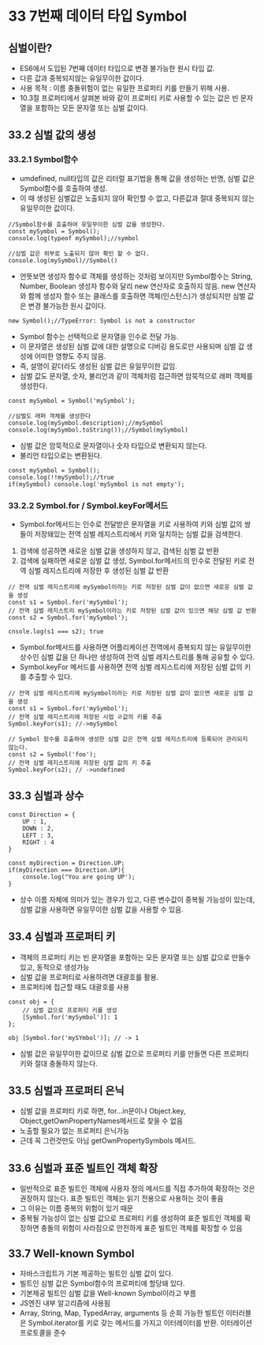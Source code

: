 # 33 7번째 데이터 타입 Symbol
## 심벌이란?
- ES6에서 도입된 7번째 데이터 타입으로 변경 불가능한 원시 타입 값.
- 다른 값과 중복되지않는 유일무이한 값이다.
- 사용 목적 : 이름 충돌위험이 없는 유일한 프로퍼티 키를 만들기 위해 사용.
- 10.3절 프로퍼티에서 살펴본 바와 같이 프로퍼티 키로 사용할 수 있는 값은 빈 문자열을 포함하는 모든 문자열 또는 심벌 값이다.


## 33.2 심벌 값의 생성
### 33.2.1 Symbol함수
- umdefined, null타입의 값은 리터럴 표기법을 통해 값을 생성하는 반명, 심벌 값은 Symbol함수를 호출하여 생성.
- 이 때 생성된 심벌값은 노출되지 않아 확인할 수 없고, 다른값과 절대 중복되지 않는 유일무이한 값이다.

```
//Symbol함수를 호출하여 유일무이한 심벌 값을 생성한다.
const mySymbol = Symbol();
console.log(typeof mySymbol);//symbol

//심벌 값은 외부로 노출되지 않아 확인 할 수 없다.
console.log(mySymbol)//Symbol()
```

- 언뜻보면 생성자 함수로 객체를 생성하는 것처럼 보이지만 Symbol함수는 String, Number, Boolean 생성자 함수와 달리 new 연산자로 호출하지 않음. new 연산자와 함께 생성자 함수 또는 클래스를 호출하면 객체(인스턴스)가 생성되지만 심벌 값은 변경 불가능한 원시 값이다.
```
new Symbol();//TypeError: Symbol is not a constructor
```

- Symbol 함수는 선택적으로 문자열을 인수로 전달 가능.
- 이 문자열은 생성된 심벌 값에 대한 설명으로 디버깅 용도로만 사용되며 심벌 값 생성에 어떠한 영향도 주지 않음.
- 즉, 설명이 같더라도 생성된 심벌 값은 유일무이한 값임.
- 심벌 값도 문자열, 숫자, 불리언과 같이 객체처럼 접근하면 암묵적으로 래퍼 객체를 생성한다.
```
const mySymbol = Symbol('mySymbol');

//심벌도 래퍼 객체를 생성한다
console.log(mySymbol.description);//mySymbol
console.log(mySymbol.toString());//Symbol(mySymbol)
```

- 심벌 값은 암묵적으로 문자열이나 숫자 타입으로 변환되지 않는다.
- 불리언 타입으로는 변환된다.
```
const mySymbol = Symbol();
console.log(!!mySymbol);//true
if(mySymbol) console.log('mySymbol is not empty');
```

### 33.2.2 Symbol.for / Symbol.keyFor메서드
- Symbol.for메서드는 인수로 전달받은 문자열을 키로 사용하여 키와 심벌 값의 쌍들이 저장돼있는 전역 심벌 레지스트리에서 키와 일치하는 심벌 값을 검색한다.
1. 검색에 성공하면 새로운 심벌 값을 생성하지 않고, 검색된 심벌 값 반환
2. 검색에 실패하면 새로운 심벌 값 생성, Symbol.for메서드의 인수로 전달된 키로 전역 심벌 레지스트리에 저장한 후 생성된 심벌 값 반환

```
// 전역 심벌 레지스트리에 mySymbol이라는 키로 저장된 심벌 값이 없으면 새로운 심벌 값을 생성
const s1 = Symbol.for('mySymbol');
// 전역 심벌 레지스트리 mySymbol이라는 키로 저장된 심벌 값이 있으면 해당 심벌 값 반환
const s2 = Symbol.for('mySymbol');

cnsole.log(s1 === s2); true
```

- Symbol.for메서드를 사용하면 어플리케이션 전역에서 중복되지 않는 유일무이한 상수인 심벌 값을 단 하나만 생성하여 전역 심벌 레지스트리를 통해 공유할 수 있다.
- Symbol.keyFor 메서드를 사용하면 전역 심벌 레지스트리에 저장된 심벌 값의 키를 추출할 수 있다.
```
// 전역 심벌 레지스트리에 mySymbol이라는 키로 저장된 심벌 값이 없으면 새로운 심벌 값을 생성
const s1 = Symbol.for('mySymbol');
// 전역 심벌 레지스트리에 저장된 시멉 ㄹ값의 키를 추출
Symbol.keyFor(s1); //->mySymbol

// Symbol 함수를 호출하여 생성한 심벌 값은 전역 심벌 레지스트리에 등록되어 관리되지 않는다.
const s2 = Symbol('foo');
// 전역 심벌 레지스트리에 저장된 심벌 값의 키 추출
Symbol.keyFor(s2); // ->undefined
```

## 33.3 심벌과 상수
```
const Direction = {
    UP : 1,
    DOWN : 2,
    LEFT : 3,
    RIGHT : 4
}

const myDirection = Direction.UP;
if(myDirection === Direction.UP){
    console.log("You are going UP');
}
```
- 상수 이름 자체에 의미가 있는 경우가 있고, 다른 변수값이 중복될 가능성이 있는데, 심벌 값을 사용하면 유일무이한 심벌 값을 사용할 수 있음.

## 33.4 심벌과 프로퍼티 키
- 객체의 프로퍼티 키는 빈 문자열을 포함하는 모든 문자열 또는 심벌 값으로 만들수 있고, 동적으로 생성가능
- 심벌 값을 프로퍼티로 사용하려면 대괄호를 활용.
- 프로퍼티에 접근할 때도 대괄호를 사용
```
const obj = {
    // 심벌 값으로 프로퍼티 키를 생성
    [Symbol.for('mySymbol')]: 1
};

obj [Symbol.for('mySYmbol')]; // -> 1
```
- 심벌 값은 유일무이한 값이므로 심벌 값으로 프로퍼티 키를 만들면 다른 프로퍼티 키와 절대 충돌하지 않는다.

## 33.5 심벌과 프로퍼티 은닉
- 심벌 값을 프로퍼티 키로 하면, for...in문이나 Object.key, Object,getOwnPropertyNames메서드로 찾을 수 없음
- 노출할 필요가 없는 프로퍼티 은닉가능
- 근데 꼭 그런것만도 아님 getOwnPropertySymbols 메서드.

## 33.6 심벌과 표준 빌트인 객체 확장
- 일반적으로 표준 빌트인 객체에 사용자 정의 메서드를 직접 추가하여 확장하는 것은 권장하지 않는다. 표준 빌트인 객체는 읽기 전용으로 사용하는 것이 좋음
- 그 이유는 이름 중복의 위험이 있기 때문
- 중복될 가능성이 없는 심벌 값으로 프로퍼티 키를 생성하여 표준 빌트인 객체를 확장하면 충돌의 위험이 사라짐으로 안전하게 표준 빌트인 객체를 확장할 수 있음

## 33.7 Well-known Symbol
- 자바스크립트가 기본 제공하는 빌트인 심벌 값이 있다.
- 빌트인 심벌 값은 Symbol함수의 프로퍼티에 할당돼 있다.
- 기본제공 빌트인 심벌 값을 Well-known Symbol이라고 부름
- JS엔진 내부 알고리즘에 사용됨
- Array, String, Map, TypedArray, arguments 등 순회 가능한 빌트인 이터러블은 Symbol.iterator를 키로 갖는 메서드를 가지고 이터레이터를 반환. 이터레이션 프로토콜을 준수
